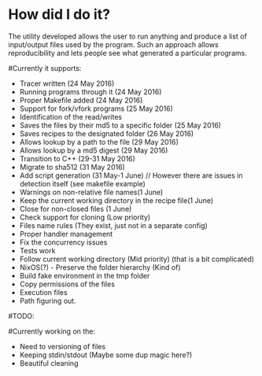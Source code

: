# How did I do it?

The utility developed allows the user to run anything and produce a list of input/output files used by the program. Such an approach allows reproducibility and lets people see what generated a particular programs.

#Currently it supports:
- Tracer written (24 May 2016)
- Running programs through it (24 May 2016)
- Proper Makefile added (24 May 2016)
- Support for fork/vfork programs (25 May 2016)
- Identification of the read/writes
- Saves the files by their md5 to a specific folder (25 May 2016)
- Saves recipes to the designated folder (26 May 2016)
- Allows lookup by a path to the file (29 May 2016)
- Allows lookup by a md5 digest (29 May 2016)
- Transition to C++ (29-31 May 2016)
- Migrate to sha512 (31 May 2016)
- Add script generation (31 May-1 June) // However there are issues in detection itself (see makefile example)
- Warnings on non-relative file names(1 June)
- Keep the current working directory in the recipe file(1 June)
- Close for non-closed files (1 June)
- Check support for cloning (Low priority)
- Files name rules (They exist, just not in a separate config)
- Proper handler management
- Fix the concurrency issues
- Tests work
- Follow current working directory (Mid priority) (that is a bit complicated)
- NixOS(?) - Preserve the folder hierarchy (Kind of)
- Build fake environment in the tmp folder
- Copy permissions of the files
- Execution files
- Path figuring out.

#TODO:

#Currently working on the:
- Need to versioning of files
- Keeping stdin/stdout (Maybe some dup magic here?)
- Beautiful cleaning
